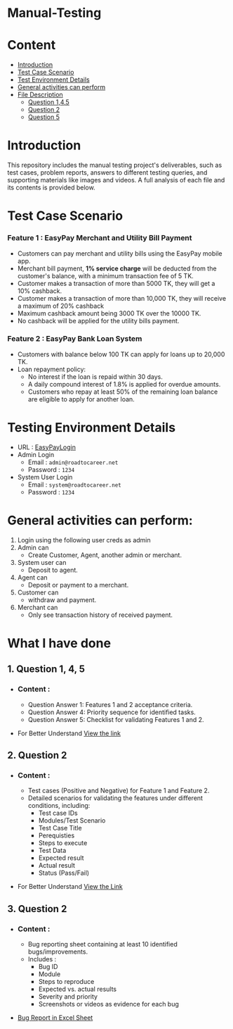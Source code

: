 # Manual-Testing

# Content
- [Introduction](https://github.com/samiaJahan929/Manual-Testing/blob/main/README.md#introduction)
- [Test Case Scenario](https://github.com/samiaJahan929/Manual-Testing/blob/main/README.md#test-case-scenario)
- [Test Environment Details](https://github.com/samiaJahan929/Manual-Testing/blob/main/README.md#testing-environment-details)
- [General activities can perform](https://github.com/samiaJahan929/Manual-Testing/blob/main/README.md#general-activities-can-perform)
- [File Description](https://github.com/samiaJahan929/Manual-Testing/blob/main/README.md#file-description)
   - [Question 1,4,5](https://github.com/samiaJahan929/Manual-Testing/blob/main/README.md#1-question-1-4-5)
   - [Question 2](https://github.com/samiaJahan929/Manual-Testing/blob/main/README.md#2-question-2)
   - [Question 5](https://github.com/samiaJahan929/Manual-Testing/blob/main/README.md#3-question-2)

# Introduction 
This repository includes the manual testing project's deliverables, such as test cases, problem reports, answers to different testing queries, and supporting materials like images and videos. A full analysis of each file and its contents is provided below.

# Test Case Scenario
<h3>Feature 1 : EasyPay Merchant and Utility Bill Payment</h3>

- Customers can pay merchant and utility bills using the EasyPay mobile app.
- Merchant bill payment, <b>1% service charge</b> will be deducted from the customer's balance, with a minimum transaction fee of 5 TK.
- Customer makes a transaction of more than 5000 TK, they will get a 10% cashback.
- Customer makes a transaction of more than 10,000 TK, they will receive a maximum of 20% cashback
- Maximum cashback amount being 3000 TK over the 10000 TK.
- No cashback will be applied for the utility bills payment.

<h3>Feature 2 : EasyPay Bank Loan System</h3>

- Customers with balance below 100 TK can apply for loans up to 20,000 TK.
- Loan repayment policy:
   - No interest if the loan is repaid within 30 days.
   - A daily compound interest of 1.8% is applied for overdue amounts.
   - Customers who repay at least 50% of the remaining loan balance are eligible to apply for another loan.

# Testing Environment Details
- URL : [EasyPayLogin](https://master.d1zgfbpp372908.amplifyapp.com/login)
- Admin Login
   - Email : `admin@roadtocareer.net`
   - Password : `1234`
- System User Login
   - Email : `system@roadtocareer.net`
   - Password : `1234`

# General activities can perform:
1. Login using the following user creds as admin
2. Admin can
   - Create Customer, Agent, another admin or merchant.
3. System user can
   - Deposit to agent.
4. Agent can
   - Deposit or payment to a merchant.
5. Customer can
   - withdraw and payment.
6. Merchant can
   - Only see transaction history of received payment.

# What I have done
<h2>1. Question 1, 4, 5</h2>

- <h3>Content :</h3>

   - Question Answer 1: Features 1 and 2 acceptance criteria.
   - Question Answer 4: Priority sequence for identified tasks.
   - Question Answer 5: Checklist for validating Features 1 and 2.
     
- For Better Understand [View the link](https://docs.google.com/document/d/1aFA0F8cF7iI10bR7s7VqFDnKV7pGKF9O/edit?usp=sharing&ouid=101261480016291433708&rtpof=true&sd=true)

<h2>2. Question 2</h2>

- <h3>Content :</h3>

  - Test cases (Positive and Negative) for Feature 1 and Feature 2.
  - Detailed scenarios for validating the features under different conditions, including:
     - Test case IDs
     - Modules/Test Scenario
     - Test Case Title
     - Perequisties
     - Steps to execute
     - Test Data
     - Expected result
     - Actual result
     - Status (Pass/Fail)

 - For Better Understand [View the Link](https://docs.google.com/spreadsheets/d/1TrgE-LgDYqXd-Ik1GPABb0LDWB01uuaD/edit?usp=sharing&ouid=101261480016291433708&rtpof=true&sd=true)

 
<h2>3. Question 2</h2>

- <h3>Content :</h3>

   - Bug reporting sheet containing at least 10 identified bugs/improvements.
   - Includes : 
       - Bug ID
       - Module
       - Steps to reproduce
       - Expected vs. actual results
       - Severity and priority
       - Screenshots or videos as evidence for each bug
    
- [Bug Report in Excel Sheet](https://docs.google.com/spreadsheets/d/1kjwBN5UHOb61qYtFQWoKEXXmPvOoU9gx/edit?usp=sharing&ouid=101261480016291433708&rtpof=true&sd=true)
 



